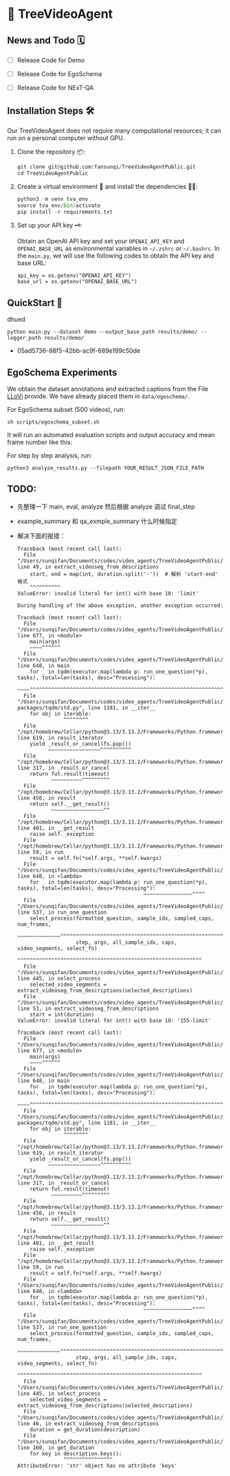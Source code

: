 # 🌲 TreeVideoAgent

## News and Todo 🗓️

- [ ] Release Code for Demo

- [ ] Release Code for EgoSchema

- [ ] Release Code for NExT-QA

## Installation Steps 🛠️

Our TreeVideoAgent does not require many computational resources; it can run on a personal computer without GPU.

1. Clone the repository 📦:

   ```python
   git clone git@github.com:fansunqi/TreeVideoAgentPublic.git
   cd TreeVideoAgentPublic
   ```

2. Create a virtual environment 🧹 and install the dependencies 🧑‍🍳:

   ```python
   python3 -m venv tva_env
   source tva_env/bin/activate
   pip install -r requirements.txt
   ```

3. Set up your API key 🗝️:

   Obtain an OpenAI API key and set your ```OPENAI_API_KEY``` and ```OPENAI_BASE_URL``` as environmental variables in  ```~/.zshrc``` or ```~/.bashrc```. In the ```main.py```, we will use the following codes to obtain the API key and base URL:

   ```
   api_key = os.getenv("OPENAI_API_KEY")
   base_url = os.getenv("OPENAI_BASE_URL")
   ```

## QuickStart 🚀

dhued

```
python main.py --dataset demo --output_base_path results/demo/ --logger_path results/demo/
```





- 05ad5736-88f5-42bb-ac9f-689e199c50de



## EgoSchema Experiments

We obtain the dataset annotations and extracted captions from the File [LLoVi](https://drive.google.com/file/d/13M10CB5ePPVlycn754_ff3CwnpPtDfJA/view?usp=drive_link) provide. We have already placed them in ```data/egoschema/```.

For EgoSchema subset (500 videos), run:

```
sh scripts/egoschema_subset.sh
```

It will run an automated evaluation scripts and output accuracy and mean frame number like this:



For step by step analysis, run:

```
python3 analyze_results.py --filepath YOUR_RESULT_JSON_FILE_PATH
```

 

## TODO:

+ 先整理一下 main, eval, analyze 然后根据 analyze 调试 final_step

+ example_summary 和 qa_exmple_summary 什么时候指定

+ 解决下面的报错：

  ```
  Traceback (most recent call last):
    File "/Users/sunqifan/Documents/codes/video_agents/TreeVideoAgentPublic/video_seg.py", line 49, in extract_videoseg_from_descriptions
      start, end = map(int, duration.split('-'))  # 解析 'start-end' 格式
      ^^^^^^^^^^
  ValueError: invalid literal for int() with base 10: 'limit'
  
  During handling of the above exception, another exception occurred:
  
  Traceback (most recent call last):
    File "/Users/sunqifan/Documents/codes/video_agents/TreeVideoAgentPublic/main.py", line 677, in <module>
      main(args)
      ~~~~^^^^^^
    File "/Users/sunqifan/Documents/codes/video_agents/TreeVideoAgentPublic/main.py", line 648, in main
      for _ in tqdm(executor.map(lambda p: run_one_question(*p), tasks), total=len(tasks), desc="Processing"):
               ~~~~^^^^^^^^^^^^^^^^^^^^^^^^^^^^^^^^^^^^^^^^^^^^^^^^^^^^^^^^^^^^^^^^^^^^^^^^^^^^^^^^^^^^^^^^^^
    File "/Users/sunqifan/Documents/codes/video_agents/TreeVideoAgentPublic/tva_env/lib/python3.13/site-packages/tqdm/std.py", line 1181, in __iter__
      for obj in iterable:
                 ^^^^^^^^
    File "/opt/homebrew/Cellar/python@3.13/3.13.2/Frameworks/Python.framework/Versions/3.13/lib/python3.13/concurrent/futures/_base.py", line 619, in result_iterator
      yield _result_or_cancel(fs.pop())
            ~~~~~~~~~~~~~~~~~^^^^^^^^^^
    File "/opt/homebrew/Cellar/python@3.13/3.13.2/Frameworks/Python.framework/Versions/3.13/lib/python3.13/concurrent/futures/_base.py", line 317, in _result_or_cancel
      return fut.result(timeout)
             ~~~~~~~~~~^^^^^^^^^
    File "/opt/homebrew/Cellar/python@3.13/3.13.2/Frameworks/Python.framework/Versions/3.13/lib/python3.13/concurrent/futures/_base.py", line 456, in result
      return self.__get_result()
             ~~~~~~~~~~~~~~~~~^^
    File "/opt/homebrew/Cellar/python@3.13/3.13.2/Frameworks/Python.framework/Versions/3.13/lib/python3.13/concurrent/futures/_base.py", line 401, in __get_result
      raise self._exception
    File "/opt/homebrew/Cellar/python@3.13/3.13.2/Frameworks/Python.framework/Versions/3.13/lib/python3.13/concurrent/futures/thread.py", line 59, in run
      result = self.fn(*self.args, **self.kwargs)
    File "/Users/sunqifan/Documents/codes/video_agents/TreeVideoAgentPublic/main.py", line 648, in <lambda>
      for _ in tqdm(executor.map(lambda p: run_one_question(*p), tasks), total=len(tasks), desc="Processing"):
                                           ~~~~~~~~~~~~~~~~^^^^
    File "/Users/sunqifan/Documents/codes/video_agents/TreeVideoAgentPublic/main.py", line 537, in run_one_question
      select_process(formatted_question, sample_idx, sampled_caps, num_frames,
      ~~~~~~~~~~~~~~^^^^^^^^^^^^^^^^^^^^^^^^^^^^^^^^^^^^^^^^^^^^^^^^^^^^^^^^^^
                     step, args, all_sample_idx, caps, video_segments, select_fn)
                     ^^^^^^^^^^^^^^^^^^^^^^^^^^^^^^^^^^^^^^^^^^^^^^^^^^^^^^^^^^^^
    File "/Users/sunqifan/Documents/codes/video_agents/TreeVideoAgentPublic/main.py", line 445, in select_process
      selected_video_segments = extract_videoseg_from_descriptions(selected_descriptions)
    File "/Users/sunqifan/Documents/codes/video_agents/TreeVideoAgentPublic/video_seg.py", line 53, in extract_videoseg_from_descriptions
      start = int(duration)
  ValueError: invalid literal for int() with base 10: '155-limit'
  ```

  ```
  Traceback (most recent call last):
    File "/Users/sunqifan/Documents/codes/video_agents/TreeVideoAgentPublic/main.py", line 677, in <module>
      main(args)
      ~~~~^^^^^^
    File "/Users/sunqifan/Documents/codes/video_agents/TreeVideoAgentPublic/main.py", line 648, in main
      for _ in tqdm(executor.map(lambda p: run_one_question(*p), tasks), total=len(tasks), desc="Processing"):
               ~~~~^^^^^^^^^^^^^^^^^^^^^^^^^^^^^^^^^^^^^^^^^^^^^^^^^^^^^^^^^^^^^^^^^^^^^^^^^^^^^^^^^^^^^^^^^^
    File "/Users/sunqifan/Documents/codes/video_agents/TreeVideoAgentPublic/tva_env/lib/python3.13/site-packages/tqdm/std.py", line 1181, in __iter__
      for obj in iterable:
                 ^^^^^^^^
    File "/opt/homebrew/Cellar/python@3.13/3.13.2/Frameworks/Python.framework/Versions/3.13/lib/python3.13/concurrent/futures/_base.py", line 619, in result_iterator
      yield _result_or_cancel(fs.pop())
            ~~~~~~~~~~~~~~~~~^^^^^^^^^^
    File "/opt/homebrew/Cellar/python@3.13/3.13.2/Frameworks/Python.framework/Versions/3.13/lib/python3.13/concurrent/futures/_base.py", line 317, in _result_or_cancel
      return fut.result(timeout)
             ~~~~~~~~~~^^^^^^^^^
    File "/opt/homebrew/Cellar/python@3.13/3.13.2/Frameworks/Python.framework/Versions/3.13/lib/python3.13/concurrent/futures/_base.py", line 456, in result
      return self.__get_result()
             ~~~~~~~~~~~~~~~~~^^
    File "/opt/homebrew/Cellar/python@3.13/3.13.2/Frameworks/Python.framework/Versions/3.13/lib/python3.13/concurrent/futures/_base.py", line 401, in __get_result
      raise self._exception
    File "/opt/homebrew/Cellar/python@3.13/3.13.2/Frameworks/Python.framework/Versions/3.13/lib/python3.13/concurrent/futures/thread.py", line 59, in run
      result = self.fn(*self.args, **self.kwargs)
    File "/Users/sunqifan/Documents/codes/video_agents/TreeVideoAgentPublic/main.py", line 648, in <lambda>
      for _ in tqdm(executor.map(lambda p: run_one_question(*p), tasks), total=len(tasks), desc="Processing"):
                                           ~~~~~~~~~~~~~~~~^^^^
    File "/Users/sunqifan/Documents/codes/video_agents/TreeVideoAgentPublic/main.py", line 537, in run_one_question
      select_process(formatted_question, sample_idx, sampled_caps, num_frames,
      ~~~~~~~~~~~~~~^^^^^^^^^^^^^^^^^^^^^^^^^^^^^^^^^^^^^^^^^^^^^^^^^^^^^^^^^^
                     step, args, all_sample_idx, caps, video_segments, select_fn)
                     ^^^^^^^^^^^^^^^^^^^^^^^^^^^^^^^^^^^^^^^^^^^^^^^^^^^^^^^^^^^^
    File "/Users/sunqifan/Documents/codes/video_agents/TreeVideoAgentPublic/main.py", line 445, in select_process
      selected_video_segments = extract_videoseg_from_descriptions(selected_descriptions)
    File "/Users/sunqifan/Documents/codes/video_agents/TreeVideoAgentPublic/video_seg.py", line 46, in extract_videoseg_from_descriptions
      duration = get_duration(description)
    File "/Users/sunqifan/Documents/codes/video_agents/TreeVideoAgentPublic/util.py", line 160, in get_duration
      for key in description.keys():
                 ^^^^^^^^^^^^^^^^
  AttributeError: 'str' object has no attribute 'keys'
  ```

  
